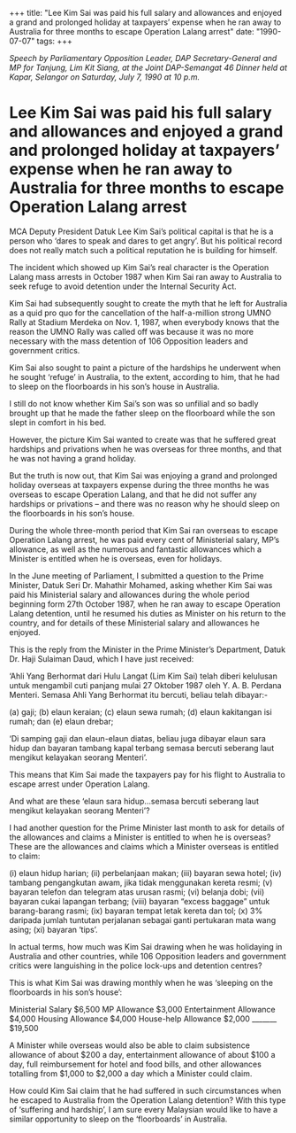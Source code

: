 +++ 
title: "Lee Kim Sai was paid his full salary and allowances and enjoyed a grand and prolonged holiday at taxpayers’ expense when he ran away to Australia for three months to escape Operation Lalang arrest"
date: "1990-07-07"
tags:
+++

_Speech by Parliamentary Opposition Leader, DAP Secretary-General and MP for Tanjung, Lim Kit Siang, at the Joint DAP-Semangat 46 Dinner held at Kapar, Selangor on Saturday, July 7, 1990 at 10 p.m._

# Lee Kim Sai was paid his full salary and allowances and enjoyed a grand and prolonged holiday at taxpayers’ expense when he ran away to Australia for three months to escape Operation Lalang arrest

MCA Deputy President Datuk Lee Kim Sai’s political capital is that he is a person who ‘dares to speak and dares to get angry’. But his political record does not really match such a political reputation he is building for himself. </u>

The incident which showed up Kim Sai’s real character is the Operation Lalang mass arrests in October 1987 when Kim Sai ran away to Australia to seek refuge to avoid detention under the Internal Security Act. 

Kim Sai had subsequently sought to create the myth that he left for Australia as a quid pro quo for the cancellation of the half-a-million strong UMNO Rally at Stadium Merdeka on Nov. 1, 1987, when everybody knows that the reason the UMNO Rally was called off was because it was no more necessary with the mass detention of 106 Opposition leaders and government critics. 

Kim Sai also sought to paint a picture of the hardships he underwent when he sought ‘refuge’ in Australia, to the extent, according to him, that he had to sleep on the floorboards in his son’s house in Australia. 

I still do not know whether Kim Sai’s son was so unfilial and so badly brought up that he made the father sleep on the floorboard while the son slept in comfort in his bed. 

However, the picture Kim Sai wanted to create was that he suffered great hardships and privations when he was overseas for three months, and that he was not having a grand holiday. 

But the truth is now out, that Kim Sai was enjoying a grand and prolonged holiday overseas at taxpayers expense during the three months he was overseas to escape Operation Lalang, and that he did not suffer any hardships or privations – and there was no reason why he should sleep on the floorboards in his son’s house. 

During the whole three-month period that Kim Sai ran overseas to escape Operation Lalang arrest, he was paid every cent of Ministerial salary, MP’s allowance, as well as the numerous and fantastic allowances which a Minister is entitled when he is overseas, even for holidays.

In the June meeting of Parliament, I submitted a question to the Prime Minister, Datuk Seri Dr. Mahathir Mohamed, asking whether Kim Sai was paid his Ministerial salary and allowances during the whole period beginning form 27th October 1987, when he ran away to escape Operation Lalang detention, until he resumed his duties as Minister on his return to the country, and for details of these Ministerial salary and allowances he enjoyed. 

This is the reply from the Minister in the Prime Minister’s Department, Datuk Dr. Haji Sulaiman Daud, which I have just received: 

‘Ahli Yang Berhormat dari Hulu Langat (Lim Kim Sai) telah diberi kelulusan untuk mengambil cuti panjang mulai 27 Oktober 1987 oleh Y. A. B. Perdana Menteri. Semasa Ahli Yang Berhormat itu bercuti, beliau telah dibayar:-

(a) gaji;
(b) elaun keraian;
(c) elaun sewa rumah;
(d) elaun kakitangan isi rumah; dan
(e) elaun drebar;

‘Di samping gaji dan elaun-elaun diatas, beliau juga dibayar elaun sara hidup dan bayaran tambang kapal terbang semasa bercuti seberang laut mengikut kelayakan seorang Menteri’.

This means that Kim Sai made the taxpayers pay for his flight to Australia to escape arrest under Operation Lalang. 

And what are these ‘elaun sara hidup…semasa bercuti seberang laut mengikut kelayakan seorang Menteri’?

I had another question for the Prime Minister last month to ask for details of the allowances and claims a Minister is entitled to when he is overseas? These are the allowances and claims which a Minister overseas is entitled to claim: 

(i) elaun hidup harian;
(ii) perbelanjaan makan;
(iii) bayaran sewa hotel;
(iv) tambang pengangkutan awam, jika tidak menggunakan kereta resmi;
(v) bayaran telefon dan telegram atas urusan rasmi;
(vi) belanja dobi;
(vii) bayaran cukai lapangan terbang;
(viii) bayaran “excess baggage” untuk barang-barang rasmi;
(ix) bayaran tempat letak kereta dan tol;
(x) 3% daripada jumlah tuntutan perjalanan sebagai ganti pertukaran mata wang asing;
(xi) bayaran ‘tips’.

In actual terms, how much was Kim Sai drawing when he was holidaying in Australia and other countries, while 106 Opposition leaders and government critics were languishing in the police lock-ups and detention centres?

This is what Kim Sai was drawing monthly when he was ‘sleeping on the floorboards in his son’s house’:

Ministerial Salary		$6,500
MP Allowance			$3,000
Entertainment Allowance	$4,000
Housing Allowance		$4,000
House-help Allowance		$2,000
					_______
					$19,500

A Minister while overseas would also be able to claim subsistence allowance of about $200 a day, entertainment allowance of about $100 a day, full reimbursement for hotel and food bills, and other allowances totalling from $1,000 to $2,000 a day which a Minister could claim.

How could Kim Sai claim that he had suffered in such circumstances when he escaped to Australia from the Operation Lalang detention? With this type of ‘suffering and hardship’, I am sure every Malaysian would like to have a similar opportunity to sleep on the ‘floorboards’ in Australia.
 
